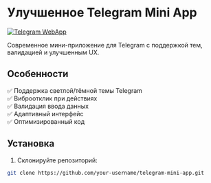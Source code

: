 # Улучшенное Telegram Mini App

[![Telegram WebApp](https://img.shields.io/badge/Telegram-WebApp-blue)](https://core.telegram.org/bots/webapps)

Современное мини-приложение для Telegram с поддержкой тем, валидацией и улучшенным UX.

## Особенности
✅ Поддержка светлой/тёмной темы Telegram  
✅ Виброотклик при действиях  
✅ Валидация ввода данных  
✅ Адаптивный интерфейс  
✅ Оптимизированный код  

## Установка
1. Склонируйте репозиторий:
```bash
git clone https://github.com/your-username/telegram-mini-app.git
